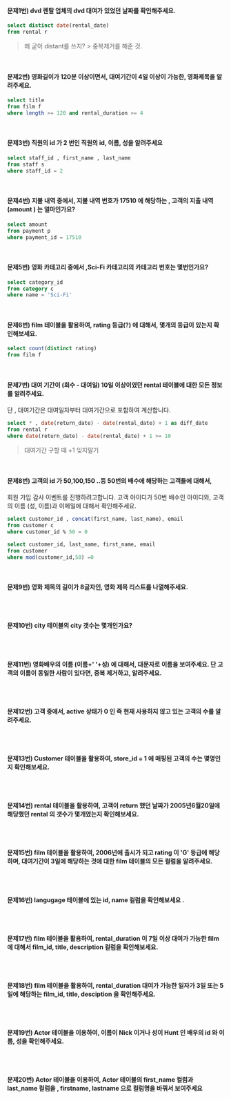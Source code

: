 #### 문제1번) dvd 렌탈 업체의  dvd 대여가 있었던 날짜를 확인해주세요.
```sql
select distinct date(rental_date)
from rental r
```
> 왜 굳이 distant를 쓰지? > 중복제거를 해준 것.
</br>

#### 문제2번) 영화길이가 120분 이상이면서, 대여기간이 4일 이상이 가능한, 영화제목을 알려주세요.

```sql
select title
from film f
where length >= 120 and rental_duration >= 4
```
</br>


#### 문제3번) 직원의 id 가 2 번인  직원의  id, 이름, 성을 알려주세요
```sql
select staff_id , first_name , last_name 
from staff s
where staff_id = 2
```
</br>

#### 문제4번) 지불 내역 중에서,   지불 내역 번호가 17510 에 해당하는  ,  고객의 지출 내역 (amount ) 는 얼마인가요?
```sql
select amount
from payment p
where payment_id = 17510
```
</br>

#### 문제5번) 영화 카테고리 중에서 ,Sci-Fi  카테고리의  카테고리 번호는 몇번인가요?
```SQL
select category_id 
from category c 
where name = 'Sci-Fi'

```
</br>


#### 문제6번) film 테이블을 활용하여, rating  등급(?) 에 대해서, 몇개의 등급이 있는지 확인해보세요.

```sql
select count(distinct rating)
from film f

```
</br>

#### 문제7번) 대여 기간이 (회수 - 대여일) 10일 이상이였던 rental 테이블에 대한 모든 정보를 알려주세요.
단 , 대여기간은  대여일자부터 대여기간으로 포함하여 계산합니다.

```sql
select * , date(return_date) - date(rental_date) + 1 as diff_date
from rental r 
where date(return_date) - date(rental_date) + 1 >= 10  

```

> 대여기간 구할 때 +1 잊지말기

</br>


#### 문제8번) 고객의 id 가  50,100,150 ..등 50번의 배수에 해당하는 고객들에 대해서,
회원 가입 감사 이벤트를 진행하려고합니다.
고객 아이디가 50번 배수인 아이디와, 고객의 이름 (성, 이름)과 이메일에 대해서
확인해주세요.

```sql
select customer_id , concat(first_name, last_name), email 
from customer c
where customer_id % 50 = 0
```
```sql
select customer_id, last_name, first_name, email
from customer
where mod(customer_id,50) =0
```
</br>


#### 문제9번) 영화 제목의 길이가 8글자인, 영화 제목 리스트를 나열해주세요.

```sql

```
</br>


#### 문제10번)	city 테이블의 city 갯수는 몇개인가요?

```sql

```
</br>

#### 문제11번)	영화배우의 이름 (이름+' '+성) 에 대해서,  대문자로 이름을 보여주세요.  단 고객의 이름이 동일한 사람이 있다면,  중복 제거하고, 알려주세요.

```sql

```
</br>

#### 문제12번)	고객 중에서,  active 상태가 0 인 즉 현재 사용하지 않고 있는 고객의 수를 알려주세요.

```sql

```
</br>

#### 문제13번)	Customer 테이블을 활용하여,  store_id = 1 에 매핑된  고객의 수는 몇명인지 확인해보세요.

```sql

```
</br>

#### 문제14번)	rental 테이블을 활용하여,  고객이 return 했던 날짜가 2005년6월20일에 해당했던 rental 의 갯수가 몇개였는지 확인해보세요.

```sql

```
</br>

#### 문제15번)	film 테이블을 활용하여, 2006년에 출시가 되고 rating 이 'G' 등급에 해당하며, 대여기간이 3일에 해당하는  것에 대한 film 테이블의 모든 컬럼을 알려주세요.

```sql

```
</br>

#### 문제16번)	langugage 테이블에 있는 id, name 컬럼을 확인해보세요 .

```sql

```
</br>

#### 문제17번)	film 테이블을 활용하여,  rental_duration 이  7일 이상 대여가 가능한  film 에 대해서  film_id,   title,  description 컬럼을 확인해보세요.

```sql

```
</br>

#### 문제18번)	film 테이블을 활용하여,  rental_duration   대여가 가능한 일자가 3일 또는 5일에 해당하는  film_id,  title, desciption 을 확인해주세요.

```sql

```
</br>

#### 문제19번)	Actor 테이블을 이용하여,  이름이 Nick 이거나  성이 Hunt 인  배우의  id 와  이름, 성을 확인해주세요.

```sql

```
</br>

#### 문제20번)	Actor 테이블을 이용하여, Actor 테이블의  first_name 컬럼과 last_name 컬럼을 , firstname, lastname 으로 컬럼명을 바꿔서 보여주세요

```sql

```
</br>
